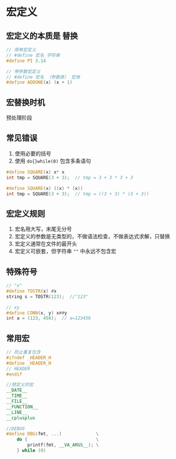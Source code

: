 # 宏定义

## 宏定义的本质是 **替换**

```cpp
// 简单宏定义
// #define 宏名 字符串
#define PI 3.14

// 带参数宏定义
// #define 宏名 （参数表） 宏体
#define ADDONE(x) (x + 1)
```

## 宏替换时机

预处理阶段

## 常见错误

1. 使用必要的括号
2. 使用 `do{}while(0)` 包含多条语句

```cpp
#define SQUARE(x) x* x
int tmp = SQUARE(3 + 3);  // tmp = 3 + 3 * 3 + 3

#define SQUARE(x) ((x) * (x))
int tmp = SQUARE(3 + 3);  // tmp = ((3 + 3) * (3 + 3))
```

## 宏定义规则

1. 宏名用大写，末尾无分号
2. 宏定义的参数是无类型的，不做语法检查，不做表达式求解，只替换
3. 宏定义通常在文件的最开头
4. 宏定义可嵌套，但字符串 `""` 中永远不包含宏

## 特殊符号

```cpp
// "x"
#define TOSTR(x) #x
string s = TOSTR(123);  //"123"

// xy
#define CONN(x, y) x##y
int a = (123, 456);  // a=123456
```

## 常用宏

```cpp
// 防止重复包含
#ifndef _HEADER_H
#define _HEADER_H
// HEADER
#endif

//预定义的宏
__DATE__
__TIME__
__FILE__
__FUNCTION__
__LINE__
__cplusplus

//DEBUG
#define DBG(fmt, ...)             \
    do {                          \
        printf(fmt, __VA_ARGS__); \
    } while (0)
```
